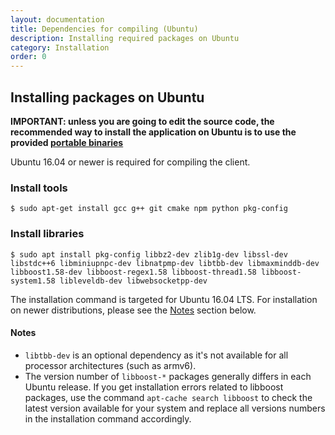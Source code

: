 ```yaml
---
layout: documentation
title: Dependencies for compiling (Ubuntu)
description: Installing required packages on Ubuntu
category: Installation
order: 0
---
```


## Installing packages on Ubuntu

**IMPORTANT: unless you are going to edit the source code, the recommended way to install the application on Ubuntu is to use the provided [portable binaries](/docs/installation/linux-binaries.html)**

Ubuntu 16.04 or newer is required for compiling the client.

### Install tools

`$ sudo apt-get install gcc g++ git cmake npm python pkg-config`

### Install libraries

`$ sudo apt install pkg-config libbz2-dev zlib1g-dev libssl-dev libstdc++6 libminiupnpc-dev libnatpmp-dev libtbb-dev libmaxminddb-dev libboost1.58-dev libboost-regex1.58 libboost-thread1.58 libboost-system1.58 libleveldb-dev libwebsocketpp-dev`

The installation command is targeted for Ubuntu 16.04 LTS. For installation on newer distributions, please see the [Notes](#notes) section below.

#### Notes

* `libtbb-dev` is an optional dependency as it's not available for all processor architectures (such as armv6).
* The version number of `libboost-*` packages generally differs in each Ubuntu release. If you get installation errors related to libboost packages, use the command `apt-cache search libboost` to check the latest version available for your system and replace all versions numbers in the installation command accordingly. 